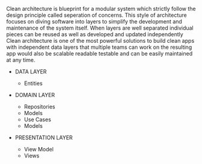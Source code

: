 Clean architecture is blueprint for a modular system which strictly follow the design principle called seperation of concerns.
This style of architecture focuses on diving software into layers to simplify the development and maintenance of the system itself.
When layers are well separated individual pieces can be reused as well as developed and updated independently 
Clean architecture is one of the most powerful solutions to build clean apps with independent data layers that multiple teams can work on the 
resulting app would also be scalable readable testable and can be easily maintained at any time.

* DATA LAYER
   * Entities

* DOMAIN LAYER
   * Repositories
   * Models
   * Use Cases
   * Models

* PRESENTATION LAYER
   * View Model
   * Views